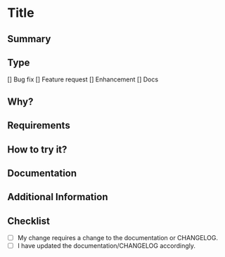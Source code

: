 <!-- 
Please use this template when submitting a new feature request with as much
 details as possible. Not doing so may result in the issue not being addressed
in a timely manner or eventually closed.
-->

# Title

<!-- 
The same title used to create the issue (optional)
-->

## Summary

<!-- 
A quick summary about the feature request or bug fix with issue number.
 Ex: Add a new logging system described in #<issue number> 
-->

## Type

[] Bug fix
[] Feature request
[] Enhancement
[] Docs

## Why?

<!-- 
Please elaborate more on why this is needed.
-->

## Requirements

<!-- 
What is required to try it?
-->

## How to try it?

<!-- 
Please provide step by step how to give this PR a try
-->

## Documentation

<!-- 
Link to the documentation pull-request if necessary
-->

## Additional Information

<!-- 
Any additional information that you believe worth mentioning
-->

## Checklist

<!--- Go over all the following points, and put an `x` in all the boxes that
 apply. If you're unsure about any of these, don't hesitate to ask. 
We're here to help! -->

- [ ] My change requires a change to the documentation or CHANGELOG.
- [ ] I have updated the documentation/CHANGELOG accordingly.
